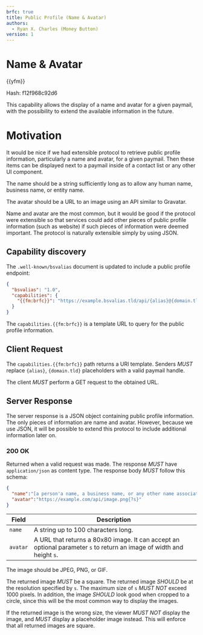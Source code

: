 ```yaml
---
brfc: true
title: Public Profile (Name & Avatar)
authors:
  - Ryan X. Charles (Money Button)
version: 1
---
```

# Name & Avatar

{{yfm}}

Hash: f12f968c92d6

This capability allows the display of a name and avatar for a given paymail, with the possibility to extend the available information in the future.

# Motivation

It would be nice if we had extensible protocol to retrieve public profile information, particularly a name and avatar, for a given paymail. Then these items can be displayed next to a paymail inside of a contact list or any other UI component.

The name should be a string sufficiently long as to allow any human name, business name, or entity name.

The avatar should be a URL to an image using an API similar to Gravatar.

Name and avatar are the most common, but it would be good if the protocol were extensible so that services could add other pieces of public profile information (such as website) if such pieces of information were deemed important. The protocol is naturally extensible simply by using JSON.

## Capability discovery

The `.well-known/bsvalias` document is updated to include a public profile endpoint:

```json
{
  "bsvalias": "1.0",
  "capabilities": {
    "{{fm:brfc}}": "https://example.bsvalias.tld/api/{alias}@{domain.tld}/contact-card"
  }
}
```

The `capabilities.{{fm:brfc}}` is a template URL to query for the public profile information.

## Client Request

The `capabilities.{{fm:brfc}}` path returns a URI template. Senders _MUST_ replace `{alias}`, `{domain.tld}` placeholders with a valid paymail handle.

The client _MUST_ perform a GET request to the obtained URL.

## Server Response

The server response is a JSON object containing public profile information. The only pieces of information are name and avatar. However, because we use JSON, it will be possible to extend this protocol to include additional information later on.

### 200 OK

Returned when a valid request was made. The response _MUST_ have `application/json` as content type. The response body _MUST_ follow this schema:

```json
{
  "name":"[a person'a name, a business name, or any other name associated with the paymail]",
  "avatar":"https://example.com/api/image.png{?s}"
}
```

| Field    | Description                                                                                                           |
|----------|-----------------------------------------------------------------------------------------------------------------------|
| `name`   | A string up to 100 characters long.                                                                                   |
| `avatar` | A URL that returns a 80x80 image. It can accept an optional parameter `s` to return an image of width and height `s`. |

The image should be JPEG, PNG, or GIF.

The returned image _MUST_ be a square. The returned image _SHOULD_ be at the resolution specified by `s`. The maximum size of `s` _MUST NOT_ exceed 1000 pixels. In addition, the image _SHOULD_ look good when cropped to a circle, since this will be the most common way to display the images.

If the returned image is the wrong size, the viewer _MUST NOT_ display the image, and _MUST_ display a placeholder image instead. This will enforce that all returned images are square.
